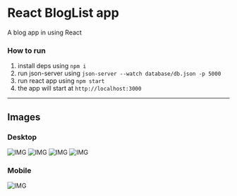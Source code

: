 # React BlogList app
A blog app in using React
### How to run
1. install deps using `npm i`
2. run json-server using `json-server --watch database/db.json -p 5000`
3. run react app using `npm start`
4. the app will start at `http://localhost:3000`
___
## Images
### Desktop
![IMG](https://github.com/SaadJamilAkhtar/Project-Images/blob/master/react-blog4.png?raw=true)
![IMG](https://github.com/SaadJamilAkhtar/Project-Images/blob/master/react-blog1.png?raw=true)
![IMG](https://github.com/SaadJamilAkhtar/Project-Images/blob/master/react-blog5.png?raw=true)
![IMG](https://github.com/SaadJamilAkhtar/Project-Images/blob/master/react-blog2.png?raw=true)
### Mobile
![IMG](https://github.com/SaadJamilAkhtar/Project-Images/blob/master/react-blog6.png?raw=true)
